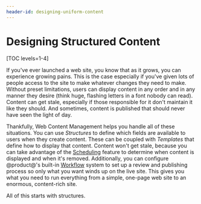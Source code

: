 ```yaml
---
header-id: designing-uniform-content
---
```


# Designing Structured Content

[TOC levels=1-4]

If you've ever launched a web site, you know that as it grows, you can
experience growing pains. This is the case especially if you've given lots of
people access to the site to make whatever changes they need to make. Without
preset limitations, users can display content in any order and in any manner
they desire (think huge, flashing letters in a font nobody can read). Content
can get stale, especially if those responsible for it don't maintain it like
they should. And sometimes, content is published that should never have seen the
light of day.

<!-- No video at the current time.

div class="video-link"
img alt="video thumbnail" src="../../../../images/vid-struc-temp-thumbnail.png" />
/div>
-->

Thankfully, Web Content Management helps you handle all of these situations. You
can use *Structures* to define which fields are available to users when they
create content. These can be coupled with *Templates* that define how to display
that content. Content won't get stale, because you can take advantage of the
[Scheduling](/docs/7-2/user/-/knowledge_base/u/scheduling-web-content-publication)
feature to determine when content is displayed and when it's removed.
Additionally, you can configure @product@'s built-in
[Workflow](/docs/7-2/user/-/knowledge_base/u/workflow) system to set
up a review and publishing process so only what you want winds up on the live
site. This gives you what you need to run everything from a simple, one-page web
site to an enormous, content-rich site.

All of this starts with structures.

<!--
div class="video-tag" data-name="Creating Content with Structures and Templates">
  video width="100%" height="100%" controls>
    source src="https://dev.liferay.com/documents/10184/1058908/creating-content-with-structures-and-templates.mp4" type="video/mp4">
    source src="https://dev.liferay.com/documents/10184/1058908/creating-content-with-structures-and-templates.webm" type="video/webm">
    Your browser does not support HTML5 video.
  /video>
/div>
-->
